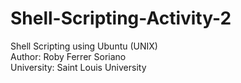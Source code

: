 # Shell-Scripting-Activity-2
Shell Scripting using Ubuntu (UNIX) </br>
Author: Roby Ferrer Soriano </br>
University: Saint Louis University
